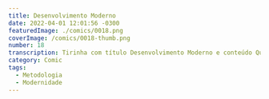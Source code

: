 ```yaml
---
title: Desenvolvimento Moderno
date: 2022-04-01 12:01:56 -0300
featuredImage: ./comics/0018.png
coverImage: /comics/0018-thumb.png
number: 18
transcription: Tirinha com título Desenvolvimento Moderno e conteúdo Quadro 1. Sophie e Afonso conversando no escritório Afonso fala "Aquele projeto grande que estavamos planejando, temos todos os passos para execução dele". Quadro 2. Sophie fala "Não seria melhor integrar o cliente no processo e ajustando com os retornos dos progressos?". Quadro 3. Afonso fala "Parece uma boa, mas vamos fazer do jeito mais tradicional, dá certo na engenheria civil".
category: Comic
tags:
  - Metodologia
  - Modernidade
---
```

